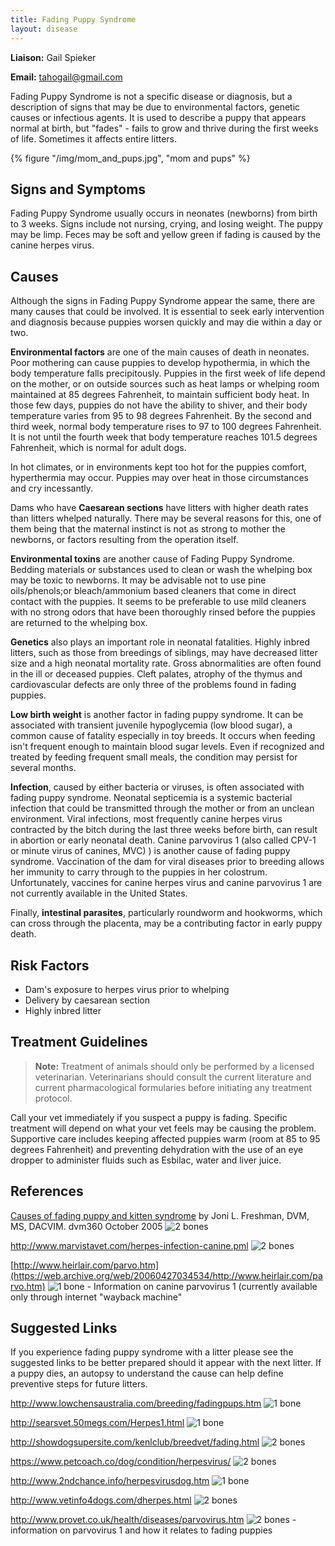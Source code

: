 ```yaml
---
title: Fading Puppy Syndrome
layout: disease
---
```


**Liaison:** Gail Spieker

**Email:** [tahogail@gmail.com](mailto:tahogail@gmail.com)

Fading Puppy Syndrome is not a specific disease or diagnosis, but a
description of signs that may be due to environmental factors, genetic
causes or infectious agents. It is used to describe a puppy that
appears normal at birth, but "fades" - fails to grow and thrive during
the first weeks of life. Sometimes it affects entire litters.

{% figure "/img/mom_and_pups.jpg", "mom and pups" %}

## Signs and Symptoms

Fading Puppy Syndrome usually occurs in neonates (newborns) from birth
to 3 weeks. Signs include not nursing, crying, and losing weight. The
puppy may be limp. Feces may be soft and yellow green if fading is
caused by the canine herpes virus.

## Causes

Although the signs in Fading Puppy Syndrome appear the same, there are
many causes that could be involved. It is essential to seek early
intervention and diagnosis because puppies worsen quickly and may die
within a day or two.

**Environmental factors** are one of the main causes of death in
neonates. Poor mothering can cause puppies to develop hypothermia, in
which the body temperature falls precipitously. Puppies in the first
week of life depend on the mother, or on outside sources such as heat
lamps or whelping room maintained at 85 degrees Fahrenheit, to maintain
sufficient body heat. In those few days, puppies do not have the
ability to shiver, and their body temperature varies from 95 to 98
degrees Fahrenheit. By the second and third week, normal body
temperature rises to 97 to 100 degrees Fahrenheit. It is not until the
fourth week that body temperature reaches 101.5 degrees Fahrenheit,
which is normal for adult dogs.

In hot climates, or in environments kept too hot for the puppies
comfort, hyperthermia may occur. Puppies may over heat in those
circumstances and cry incessantly.

Dams who have **Caesarean sections** have litters with higher death
rates than litters whelped naturally. There may be several reasons for
this, one of them being that the maternal instinct is not as strong to
mother the newborns, or factors resulting from the operation itself.

**Environmental toxins** are another cause of Fading Puppy Syndrome.
Bedding materials or substances used to clean or wash the whelping box
may be toxic to newborns. It may be advisable not to use pine
oils/phenols;or bleach/ammonium based cleaners that come in direct
contact with the puppies. It seems to be preferable to use mild cleaners
with no strong odors that have been thoroughly rinsed before the puppies
are returned to the whelping box.

**Genetics** also plays an important role in neonatal fatalities.
Highly inbred litters, such as those from breedings of siblings, may
have decreased litter size and a high neonatal mortality rate. Gross
abnormalities are often found in the ill or deceased puppies. Cleft
palates, atrophy of the thymus and cardiovascular defects are only three
of the problems found in fading puppies.

**Low birth weight** is another factor in fading puppy syndrome. It can
be associated with transient juvenile hypoglycemia (low blood sugar), a
common cause of fatality especially in toy breeds. It occurs when
feeding isn't frequent enough to maintain blood sugar levels. Even if
recognized and treated by feeding frequent small meals, the condition
may persist for several months.

**Infection**, caused by either bacteria or viruses, is often associated
with fading puppy syndrome. Neonatal septicemia is a systemic bacterial
infection that could be transmitted through the mother or from an
unclean environment. Viral infections, most frequently canine herpes
virus contracted by the bitch during the last three weeks before birth,
can result in abortion or early neonatal death. Canine parvovirus 1
(also called CPV-1 or minute virus of canines, MVC) ) is another cause
of fading puppy syndrome. Vaccination of the dam for viral diseases
prior to breeding allows her immunity to carry through to the puppies in
her colostrum. Unfortunately, vaccines for canine herpes virus and
canine parvovirus 1 are not currently available in the United States.

Finally, **intestinal parasites**, particularly roundworm and hookworms,
which can cross through the placenta, may be a contributing factor in
early puppy death.

## Risk Factors

- Dam's exposure to herpes virus prior to whelping
- Delivery by caesarean section
- Highly inbred litter

## Treatment Guidelines

> **Note:** Treatment of animals should only be performed by a licensed
> veterinarian. Veterinarians should consult the current literature and
> current pharmacological formularies before initiating any treatment
> protocol.

Call your vet immediately if you suspect a puppy is fading. Specific
treatment will depend on what your vet feels may be causing the
problem. Supportive care includes keeping affected puppies warm (room
at 85 to 95 degrees Fahrenheit) and preventing dehydration with the use
of an eye dropper to administer fluids such as Esbilac, water and liver
juice.

## References

[Causes of fading puppy and kitten syndrome](https://www.dvm360.com/view/causes-fading-puppy-and-kitten-syndrome)
by Joni L. Freshman, DVM, MS, DACVIM. dvm360 October
2005 ![2 bones](/img/2-bones.gif)

<http://www.marvistavet.com/herpes-infection-canine.pml>
![2 bones](/img/2-bones.gif)

[http://www.heirlair.com/parvo.htm](https://web.archive.org/web/20060427034534/http://www.heirlair.com/parvo.htm)
![1 bone](/img/1-bone.gif) - Information on canine parvovirus 1 (currently available only through
internet "wayback machine"

## Suggested Links

If you experience fading puppy syndrome with a litter please see the
suggested links to be better prepared should it appear with the next
litter. If a puppy dies, an autopsy to understand the cause can help
define preventive steps for future litters.

<http://www.lowchensaustralia.com/breeding/fadingpups.htm>
![1 bone](/img/1-bone.gif)

<http://searsvet.50megs.com/Herpes1.html>
![1 bone](/img/1-bone.gif)

<http://showdogsupersite.com/kenlclub/breedvet/fading.html>
![2 bones](/img/2-bones.gif)

<https://www.petcoach.co/dog/condition/herpesvirus/>
![2 bones](/img/2-bones.gif)

<http://www.2ndchance.info/herpesvirusdog.htm>
![1 bone](/img/1-bone.gif)

<http://www.vetinfo4dogs.com/dherpes.html>
![2 bones](/img/2-bones.gif)

<http://www.provet.co.uk/health/diseases/parvovirus.htm>
![2 bones](/img/2-bones.gif) - information on parvovirus 1 and how it
relates to fading puppies
